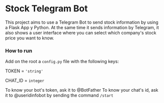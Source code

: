 # Stock Telegram Bot
This project aims to use a Telegram Bot to send stock information by using a Flask App y Python. At the same time it sends information by Telegram, it also shows a user interface where you can select which company's stock price you want to know.

### How to run
Add on the root a `config.py` file with the following keys:

TOKEN = `'string'`

CHAT_ID = `integer`

To know your bot's token, ask it to @BotFather
To know your chat's id, ask it to @useridinfobot by sending the command `/start`
